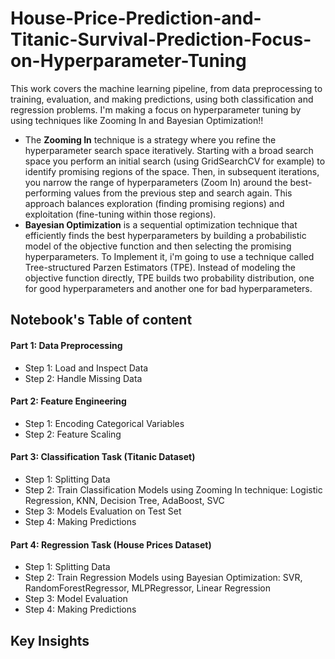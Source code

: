 # House-Price-Prediction-and-Titanic-Survival-Prediction-Focus-on-Hyperparameter-Tuning
This work covers the machine learning pipeline, from data preprocessing to training, evaluation, and making predictions, using both classification and regression problems. I'm making a focus on hyperparameter tuning by using techniques like Zooming In and Bayesian Optimization!!

* The **Zooming In** technique is a strategy where you refine the hyperparameter search space iteratively. Starting with a broad search space you perform an initial search (using GridSearchCV for example) to identify promising regions of the space. Then, in subsequent iterations, you narrow the range of hyperparameters (Zoom In) around the best-performing values from the previous step and search again. This approach balances exploration (finding promising regions) and exploitation (fine-tuning within those regions).
* **Bayesian Optimization** is a sequential optimization technique that efficiently finds the best hyperparameters by building a probabilistic model of the objective function and then selecting the promising hyperparameters. To Implement it, i'm going to use a technique called Tree-structured Parzen Estimators (TPE). Instead of modeling the objective function directly, TPE builds two probability distribution, one for good hyperparameters and another one for bad hyperparameters.

## Notebook's Table of content

#### Part 1: Data Preprocessing
- Step 1: Load and Inspect Data
- Step 2: Handle Missing Data

#### Part 2: Feature Engineering
- Step 1: Encoding Categorical Variables
- Step 2: Feature Scaling

#### Part 3: Classification Task (Titanic Dataset)
- Step 1: Splitting Data
- Step 2: Train Classification Models using Zooming In technique: Logistic Regression, KNN, Decision Tree, AdaBoost, SVC
- Step 3: Models Evaluation on Test Set
- Step 4: Making Predictions

#### Part 4: Regression Task (House Prices Dataset)
- Step 1: Splitting Data
- Step 2: Train Regression Models using Bayesian Optimization: SVR, RandomForestRegressor, MLPRegressor, Linear Regression
- Step 3: Model Evaluation
- Step 4: Making Predictions

## Key Insights
